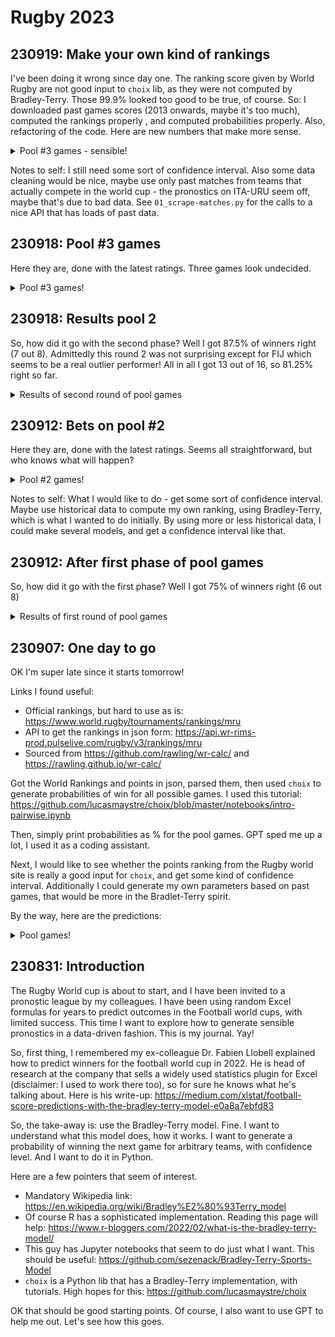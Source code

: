 # Rugby 2023

## 230919: Make your own kind of rankings
I've been doing it wrong since day one. The ranking score given by World Rugby are not good input to `choix` lib, as they were not computed by Bradley-Terry.
Those 99.9% looked too good to be true, of course. So: I downloaded past games scores (2013 onwards, maybe it's too much), computed the rankings properly , and computed probabilities properly. Also, refactoring of the code. Here are new numbers that make more sense.

<details>
 <summary>Pool #3 games - sensible!</summary>

```
ITA 49.8% -- URU 50.1%
FRA 74.9% -- NAM 25.0%
ARG 62.5% -- SAM 37.4%
GEO 72.7% -- POR 27.2%
ENG 93.1% -- CHI 6.8%
RSA 50.5% -- IRE 49.4%
SCO 71.2% -- TGA 28.7%
WAL 45.7% -- AUS 54.2%
```

</details>

Notes to self: I still need some sort of confidence interval. Also some data cleaning would be nice, maybe use only past matches from teams that actually compete in the world cup - the pronostics on ITA-URU seem off, maybe that's due to bad data. See `01_scrape-matches.py` for the calls to a nice API that has loads of past data.

## 230918: Pool #3 games

Here they are, done with the latest ratings. Three games look undecided.

<details>
 <summary>Pool #3 games!</summary>

```
ITA 99.9% -- URU 0.0%
FRA 99.9% -- NAM 0.0%
ARG 80.1% -- SAM 19.8%
GEO 99.6% -- POR 0.3%
ENG 99.9% -- CHI 0.0%
RSA 46.1% -- IRE 53.8%
SCO 99.9% -- TGA 0.0%
WAL 84.0% -- AUS 15.9%
```

</details>

## 230918: Results pool 2
So, how did it go with the second  phase? Well I got 87.5% of winners right (7 out 8). Admittedly this round 2 was not surprising except for FIJ which seems to be a real outlier performer! All in all I got 13 out of 16, so 81.25% right so far.

<details>
 <summary>Results of second round of pool games</summary>

My bets are in bold.

| Team 1 | Team 2 | Winner | 1 if the bet is right |
|--|--|--|--|
|**FRA** |URU| **FRA**|1|
|**NZL** |NAM |**NZL**|1|
|**SAM** |CHI |**SAM**|1|
|**WAL** |POR |**WAL**|1|
|**IRE** |TGA |**IRE**|1|
|**RSA** |ROU |**RSA**|1|
|**AUS** |FIJ |**FIJ**|0|
|**ENG** |JPN |**ENG**|1|

</details>

## 230912: Bets on pool #2

Here they are, done with the latest ratings. Seems all straightforward, but who knows what will happen?

<details>
 <summary>Pool #2 games!</summary>
 
```
FRA 99.9% -- URU 0.0%
NZL 99.9% -- NAM 0.0%
SAM 99.9% -- CHI 0.0%
WAL 99.9% -- POR 0.0%
IRE 99.9% -- TGA 0.0%
RSA 99.9% -- ROU 0.0%
AUS 98.0% -- FIJ 1.9%
ENG 99.9% -- JPN 0.0%
```

</details>

Notes to self: What I would like to do - get some sort of confidence interval. Maybe use historical data to compute my own ranking, using Bradley-Terry, which is what I wanted to do initially. By using more or less historical data, I could make several models, and get a confidence interval like that.

## 230912: After first phase of pool games
So, how did it go with the first phase? Well I got 75% of winners right (6 out 8)

<details>
 <summary>Results of first round of pool games</summary>

My bets are in bold.

| Team 1 | Team 2 | Winner | 1 if the bet is right |
|--|--|--|--|
|**FRA** |NZL| **FRA**|1|
|**ITA** |NAM |**ITA**|1|
|**IRE** |ROU |**IRE**|1|
|**AUS** |GEO |**AUS**|1|
|ENG |**ARG** |**ENG**|0|
|**RSA** |SCO |**RSA**|1|
|WAL |**FIJ** |**WAL**|0|
|**JPN** |CHI |**JPN**|1|

</details>

## 230907: One day to go

OK I'm super late since it starts tomorrow!

Links I found useful:
- Official rankings, but hard to use as is: https://www.world.rugby/tournaments/rankings/mru
- API to get the rankings in json form: https://api.wr-rims-prod.pulselive.com/rugby/v3/rankings/mru
- Sourced from https://github.com/rawling/wr-calc/ and https://rawling.github.io/wr-calc/


Got the World Rankings and points in json, parsed them, then used `choix` to generate probabilities of win for all possible games. I used this tutorial: https://github.com/lucasmaystre/choix/blob/master/notebooks/intro-pairwise.ipynb

Then, simply print probabilities as % for the pool games.
GPT sped me up a lot, I used it as a coding assistant.

Next, I would like to see whether the points ranking from the Rugby world site is really a good input for `choix`, and get some kind of confidence interval. Additionally I could generate my own parameters based on past games, that would be more in the Bradlet-Terry spirit.

By the way, here are the predictions: 

<details>
 <summary>Pool games!</summary>
 
```
FRA 54.1% -- NZL 45.8%
ITA 99.9% -- NAM 0.0%
IRE 99.9% -- ROU 0.0%
AUS 97.4% -- GEO 2.5%
ENG 28.6% -- ARG 71.3%
RSA 99.9% -- SCO 0.0%
WAL 11.6% -- FIJ 88.3%
JPN 99.9% -- CHI 0.0%
FRA 99.9% -- URU 0.0%
NZL 99.9% -- NAM 0.0%
IRE 99.9% -- TGA 0.0%
WAL 99.9% -- POR 0.0%
SAM 99.9% -- CHI 0.0%
RSA 99.9% -- ROU 0.0%
AUS 39.8% -- FIJ 60.1%
ENG 99.8% -- JPN 0.1%
ITA 99.9% -- URU 0.0%
FRA 99.9% -- NAM 0.0%
ARG 99.0% -- SAM 0.9%
RSA 32.2% -- IRE 67.7%
GEO 99.9% -- POR 0.0%
ENG 99.9% -- CHI 0.0%
SCO 99.9% -- TGA 0.0%
WAL 16.6% -- AUS 83.3%
URU 99.3% -- NAM 0.6%
JPN 5.2% -- SAM 94.7%
NZL 99.9% -- ITA 0.0%
SCO 99.9% -- ROU 0.0%
FIJ 98.2% -- GEO 1.7%
ARG 99.9% -- CHI 0.0%
AUS 99.9% -- POR 0.0%
NZL 99.9% -- URU 0.0%
FRA 99.9% -- ITA 0.0%
IRE 99.9% -- SCO 0.0%
WAL 88.3% -- GEO 11.6%
ENG 97.7% -- SAM 2.2%
TGA 99.6% -- ROU 0.3%
FIJ 99.9% -- POR 0.0%
JPN 0.0% -- ARG 99.9%
```

</details>

## 230831: Introduction

The Rugby World cup is about to start, and I have been invited to a pronostic league by my colleagues.
I have been using random Excel formulas for years to predict outcomes in the Football world cups, with limited success.
This time I want to explore how to generate sensible pronostics in a data-driven fashion. This is my journal. Yay!

So, first thing, I remembered my ex-colleague Dr. Fabien Llobell explained how to predict winners for the football world cup in 2022.
He is head of research at the company that sells a widely used statistics plugin for Excel (disclaimer: I used to work there too), so for sure he knows what he's talking about. Here is his write-up: https://medium.com/xlstat/football-score-predictions-with-the-bradley-terry-model-e0a8a7ebfd83

So, the take-away is: use the Bradley-Terry model. Fine. I want to understand what this model does, how it works. I want to generate a probability of winning the next game for arbitrary teams, with confidence level. And I want to do it in Python.

Here are a few pointers that seem of interest.

- Mandatory Wikipedia link: https://en.wikipedia.org/wiki/Bradley%E2%80%93Terry_model
- Of course R has a sophisticated implementation. Reading this page will help: https://www.r-bloggers.com/2022/02/what-is-the-bradley-terry-model/
- This guy has Jupyter notebooks that seem to do just what I want. This should be useful: https://github.com/sezenack/Bradley-Terry-Sports-Model
- `choix` is a Python lib that has a Bradley-Terry implementation, with tutorials. High hopes for this: https://github.com/lucasmaystre/choix

OK that should be good starting points. Of course, I also want to use GPT to help me out. Let's see how this goes.
